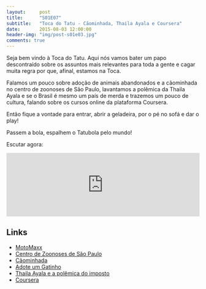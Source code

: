 ```yaml
---
layout:     post
title:      "S01E07"
subtitle:   "Toca do Tatu - Cãominhada, Thaila Ayala e Coursera"
date:       2015-08-03 12:00:00
header-img: "img/post-s01e03.jpg"
comments: true
---
```


<p>Seja bem vindo à Toca do Tatu. Aqui nós vamos bater um papo descontraído sobre os assuntos mais relevantes para toda a gente e cagar muita regra por que, afinal, estamos na Toca.</p>

<p>Falamos um pouco sobre adoção de animais abandonados e a cãominhada no centro de zoonoses de São Paulo, lavantamos a polêmica da Thaila Ayala e se o Brasil é mesmo um país de merda e trazemos um pouco de cultura, falando sobre os cursos online da plataforma Coursera.</p>

<p>Então fique a vontade para entrar, abrir a geladeira, por o pé no sofá e dar o play!</p>

<p>Passem a bola, espalhem o Tatubola pelo mundo!</p>


<p>Escutar agora:</p>

<iframe width="100%" height="166" scrolling="no" frameborder="no" src="https://w.soundcloud.com/player/?url=https%3A//api.soundcloud.com/tracks/217639002&amp;color=ff5500&amp;auto_play=false&amp;hide_related=false&amp;show_comments=true&amp;show_user=true&amp;show_reposts=false"></iframe>

<h2 class="section-heading">Links</h2>
<p>
	<ul>
		<li><a href="http://goo.gl/EEPwkU"  target="_blank">MotoMaxx</a></li>
		<li><a href="http://ww2.prefeitura.sp.gov.br/zoonoses/"  target="_blank">Centro de Zoonoses de São Paulo</a></li>
		<li><a href="http://caominhadaccz.com/"  target="_blank">Cãominhada</a></li>
		<li><a href="http://www.adoteumgatinho.com.br/"  target="_blank">Adote um Gatinho</a></li>
		<li><a href="http://www.jb.com.br/pais/noticias/2015/07/16/paulo-teixeira-rebate-thaila-ayala-sonegar-imposto-e-corrupcao/"  target="_blank">Thaila Ayala e a polêmica do imposto</a></li>
		<li><a href="https://pt.coursera.org/"  target="_blank">Coursera</a></li>
		<!--- <li><a href=""  target="_blank"></a></li> --->
	</ul>

</p>
